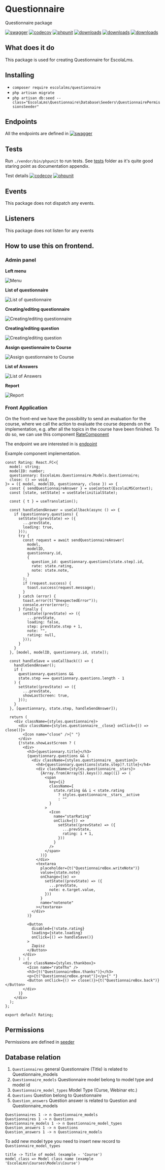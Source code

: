 # Questionnaire

Questionnaire package

[![swagger](https://img.shields.io/badge/documentation-swagger-green)](https://escolalms.github.io/Questionnaire/)
[![codecov](https://codecov.io/gh/EscolaLMS/questionnaire/branch/main/graph/badge.svg?token=gBzpyNK8DQ)](https://codecov.io/gh/EscolaLMS/questionnaire)
[![phpunit](https://github.com/EscolaLMS/questionnaire/actions/workflows/test.yml/badge.svg)](https://github.com/EscolaLMS/questionnaire/actions/workflows/test.yml)
[![downloads](https://img.shields.io/packagist/dt/escolalms/questionnaire)](https://packagist.org/packages/escolalms/questionnaire)
[![downloads](https://img.shields.io/packagist/v/escolalms/questionnaire)](https://packagist.org/packages/escolalms/questionnaire)
[![downloads](https://img.shields.io/packagist/l/escolalms/questionnaire)](https://packagist.org/packages/escolalms/questionnaire)

## What does it do

This package is used for creating Questionnaire for EscolaLms.

## Installing

- `composer require escolalms/questionnaire`
- `php artisan migrate`
- `php artisan db:seed --class="EscolaLms\Questionnaire\Database\Seeders\QuestionnairePermissionsSeeder"`

## Endpoints

All the endpoints are defined in [![swagger](https://img.shields.io/badge/documentation-swagger-green)](https://escolalms.github.io/Questionnaire/)

## Tests

Run `./vendor/bin/phpunit` to run tests. See [tests](https://github.com/EscolaLMS/Questionnaire/tree/main/tests) folder as it's quite good staring point as documentation appendix.

Test details [![codecov](https://codecov.io/gh/EscolaLMS/questionnaire/branch/main/graph/badge.svg?token=gBzpyNK8DQ)](https://codecov.io/gh/EscolaLMS/questionnaire) [![phpunit](https://github.com/EscolaLMS/questionnaire/actions/workflows/test.yml/badge.svg)](https://github.com/EscolaLMS/questionnaire/actions/workflows/test.yml)

## Events

This package does not dispatch any events.

## Listeners

This package does not listen for any events

## How to use this on frontend.

### Admin panel

**Left menu**

![Menu](./docs/questionnaire/menu.png "Menu")

**List of questionnaire**

![List of questionnaire](./docs/questionnaire/list.png "List of questionnaire")

**Creating/editing questionnaire**

![Creating/editing questionnaire](./docs/questionnaire/new_questionnairy.png "Creating/editing questionnaire")

**Creating/editing question**

![Creating/editing question](./docs/questionnaire/add_question.png "Creating/editing question")

**Assign questionnaire to Course**

![Assign questionnaire to Course](./docs/questionnaire/assign_course.png "Assign questionnaire to Course")

**List of Answers**

![List of Answers](./docs/questionnaire/answers.png "List of Answers")

**Report**

![Report](./docs/questionnaire/report.png "Report")

### Front Application

On the front-end we have the possibility to send an evaluation for the course, where we call the action to evaluate the course depends on the implementation, e.g. after all the topics in the course have been finished. To do so, we can use this component [RateComponent](https://components.wellms.io/#rate)

The endpoint we are interested in is [endpoint](https://escolalms.github.io/Questionnaire/#/QuestionnaireStars/000d633e3d443742474a090e856c981a)

Example component implementation.

```tsx
const Rating: React.FC<{
  model: string;
  modelID: number;
  questionnary: EscolaLms.Questionnaire.Models.Questionnaire;
  close: () => void;
}> = ({ model, modelID, questionnary, close }) => {
  const { sendQuestionnaireAnswer } = useContext(EscolaLMSContext);
  const [state, setState] = useState(initialState);

  const { t } = useTranslation();

  const handleSendAnswer = useCallback(async () => {
    if (questionnary.questions) {
      setState((prevState) => ({
        ...prevState,
        loading: true,
      }));
      try {
        const request = await sendQuestionnaireAnswer(
          model,
          modelID,
          questionnary.id,
          {
            question_id: questionnary.questions[state.step].id,
            rate: state.rating,
            note: state.note,
          }
        );
        if (request.success) {
          toast.success(request.message);
        }
      } catch (error) {
        toast.error(t("UnexpectedError"));
        console.error(error);
      } finally {
        setState((prevState) => ({
          ...prevState,
          loading: false,
          step: prevState.step + 1,
          note: "",
          rating: null,
        }));
      }
    }
  }, [model, modelID, questionnary.id, state]);

  const handleSave = useCallback(() => {
    handleSendAnswer();
    if (
      questionnary.questions &&
      state.step === questionnary.questions.length - 1
    ) {
      setState((prevState) => ({
        ...prevState,
        showLastScreen: true,
      }));
    }
  }, [questionnary, state.step, handleSendAnswer]);

  return (
    <div className={styles.questionnaire}>
      <div className={styles.questionnaire__close} onClick={() => close()}>
        <Icon name="close" />{" "}
      </div>
      {!state.showLastScreen ? (
        <div>
          <h3>{questionnary.title}</h3>
          {questionnary.questions && (
            <div className={styles.questionnaire__question}>
              <h4>{questionnary.questions[state.step]?.title}</h4>
              <div className={styles.questionnaire__stars}>
                {Array.from(Array(5).keys()).map((i) => (
                  <span
                    key={i}
                    className={
                      state.rating && i < state.rating
                        ? styles.questionnaire__stars__active
                        : ""
                    }
                  >
                    <Icon
                      name="starRating"
                      onClick={() =>
                        setState((prevState) => ({
                          ...prevState,
                          rating: i + 1,
                        }))
                      }
                    />
                  </span>
                ))}
              </div>
              <textarea
                placeholder={t("QuestionnaireBox.writeNote")}
                value={state.note}
                onChange={(e) =>
                  setState((prevState) => ({
                    ...prevState,
                    note: e.target.value,
                  }))
                }
                name="notenote"
              ></textarea>
            </div>
          )}

          <Button
            disabled={!state.rating}
            loading={state.loading}
            onClick={() => handleSave()}
          >
            Zapisz
          </Button>
        </div>
      ) : (
        <div className={styles.thankbox}>
          <Icon name="rateThx" />
          <h3>{t("QuestionnaireBox.thanks")}</h3>
          <p>{t("QuestionnaireBox.great")}</p>{" "}
          <Button onClick={() => close()}>{t("QuestionnaireBox.back")}</Button>
        </div>
      )}
    </div>
  );
};

export default Rating;
```

## Permissions

Permissions are defined in [seeder](https://github.com/EscolaLMS/Questionnaire/blob/main/database/seeders/QuestionnairePermissionsSeeder.php)

## Database relation

1. `Questionnaires` general Questionnaire (Title) is related to Questionnaire_models
2. `Questionnaire_models` Questionnaire model belong to model type and model id
3. `Questionnaire_model_types` Model Type (Curse, Webinar etc.)
4. `Questions` Question belong to Questionnaire
5. `Question_answers` Question answer is related to Question and Questionnaire_models

```
Questionnaires 1 -> n Questionnaire_models
Questionnaires 1 -> n Questions
Questionnaire_models 1 -> n Questionnaire_model_types
Question_answers 1 -> n Questions
Question_answers 1 -> n Questionnaire_models
```

To add new model type you need to insert new record to `Questionnaire_model_types`

```
title -> Title of model (example - 'Course')
model_class => Model class name (example 'EscolaLms\Courses\Models\Course')
```
